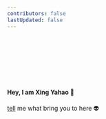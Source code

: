 ```yaml
---
contributors: false
lastUpdated: false
---
```


<br />
<br />
<br />
<br />
<br />
<br />

#### Hey, I am Xing Yahao :rocket:
<a target='no_blank' href='https://github.com/keidarcy'>tell</a> me what bring you to here :alien:

<script>
(function() {
  let canvas;
  let ctx;

  const layers = [[{ id: 0, x: 300, y: 700, size: 1 }]];
  let speed = 20;
  const finalSpeed = 0.2;

  let isFinalSpeed = false;
  let shouldGenerateStar = true;

  initializeCanvas();
  populateStars();
  nextFrame();
  addListeners();

  function initializeCanvas() {
    canvas = document.createElement('canvas');
    canvas.id = 'starsCanvas';
    canvas.style.zIndex = 10;
    canvas.style.position = 'fixed';
    canvas.style.opacity = '0.3';
    canvas.style.top = '0';
    canvas.style.left = '0';

    ctx = canvas.getContext('2d');
    const body = document.getElementsByTagName('body')[0];

    if(!document.getElementsByTagName('canvas').length) {
	body.appendChild(canvas);
	resizeCanvas();
    }
  }

  function resizeCanvas() {
    canvas.width = window.innerWidth;
    canvas.height = window.innerHeight;
  }

  function addListeners() {
    window.addEventListener('resize', resizeCanvas);
    window.addEventListener('click', () => speedPulse());
  }

  function speedPulse() {
    speed = 20;
  }

  function refresh() {
    clearCanvas();
    checkGenerateStars();
    checkSpeed();
    layers.map(layer => {
      drawLayer(layer);
      calculatePositions(layer);
    });
    nextFrame();
  }

  function checkSpeed() {
    if (speed > finalSpeed) {
      speed = speed * 0.97;
      isFinalSpeed = false;
    } else {
      speed = finalSpeed;
      isFinalSpeed = true;
    }
  }

  function clearCanvas() {
    ctx.clearRect(0, 0, canvas.width, canvas.height);
  }

  function drawLayer(layer) {
    ctx.fillStyle = 'white';
    layer.map(element => {
      ctx.fillRect(element.x, element.y, element.size, element.size);
    });
  }

  function calculatePositions(layer) {
    layer.map(element => {
      element.y -= speed * element.size;
      if (element.y < 300) deleteElementFromLayer(layer, element);
    });
  }

  function deleteElementFromLayer(layer, element) {
    layer = layer.filter(object => object.id !== element.id);
  }

  function checkGenerateStars() {
    if (!shouldGenerateStar) return;
    shouldGenerateStar = false;
    populateStars();
    setDelayForStarGeneration();
  }

  function setDelayForStarGeneration() {
    setTimeout(
      () => (shouldGenerateStar = true),
      getRandomInt(500, 2000) / (speed + 0.9)
    );
  }

  function populateStars() {
    const starsAmount = isFinalSpeed ? 7 : 12;

    const starSizes = [1, 1, 1, 2, 2, 3, 3, 4, 5, 6];

    for (let i = 0; i < starsAmount; ++i) {
      let star = {};
      star.id = getRandomInt(0, 500000);
      star.size = starSizes[getRandomInt(0, starSizes.length)];
      star.x = getRandomInt(0, canvas.width);
      star.y = canvas.height;
      layers[0].push(star);
    }
  }

  function nextFrame() {
    window.requestAnimationFrame(refresh);
  }

  function getRandomInt(min, max) {
    return Math.floor(Math.random() * (max - min + 1)) + min;
  }
})();

</script>
